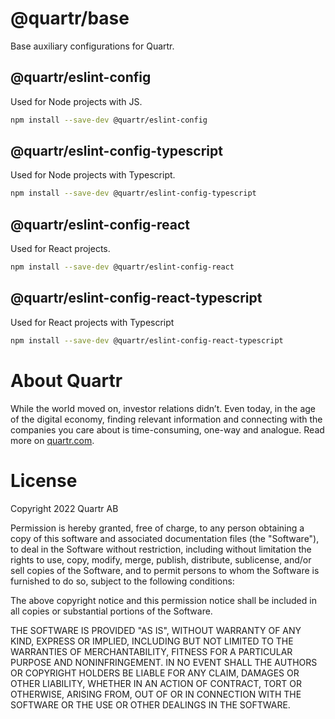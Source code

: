 # @quartr/base

Base auxiliary configurations for Quartr.

## @quartr/eslint-config

Used for Node projects with JS.

```bash
npm install --save-dev @quartr/eslint-config
```

## @quartr/eslint-config-typescript

Used for Node projects with Typescript.

```bash
npm install --save-dev @quartr/eslint-config-typescript
```

## @quartr/eslint-config-react

Used for React projects.

```bash
npm install --save-dev @quartr/eslint-config-react
```

## @quartr/eslint-config-react-typescript

Used for React projects with Typescript

```bash
npm install --save-dev @quartr/eslint-config-react-typescript
```

# About Quartr

While the world moved on, investor relations didn’t. Even today, in the age of the digital economy, finding relevant information and connecting with the companies you care about is time-consuming, one-way and analogue. Read more on [quartr.com](https://quartr.com).

# License

Copyright 2022 Quartr AB

Permission is hereby granted, free of charge, to any person obtaining a copy of this software and associated documentation files (the "Software"), to deal in the Software without restriction, including without limitation the rights to use, copy, modify, merge, publish, distribute, sublicense, and/or sell copies of the Software, and to permit persons to whom the Software is furnished to do so, subject to the following conditions:

The above copyright notice and this permission notice shall be included in all copies or substantial portions of the Software.

THE SOFTWARE IS PROVIDED "AS IS", WITHOUT WARRANTY OF ANY KIND, EXPRESS OR IMPLIED, INCLUDING BUT NOT LIMITED TO THE WARRANTIES OF MERCHANTABILITY, FITNESS FOR A PARTICULAR PURPOSE AND NONINFRINGEMENT. IN NO EVENT SHALL THE AUTHORS OR COPYRIGHT HOLDERS BE LIABLE FOR ANY CLAIM, DAMAGES OR OTHER LIABILITY, WHETHER IN AN ACTION OF CONTRACT, TORT OR OTHERWISE, ARISING FROM, OUT OF OR IN CONNECTION WITH THE SOFTWARE OR THE USE OR OTHER DEALINGS IN THE SOFTWARE.
